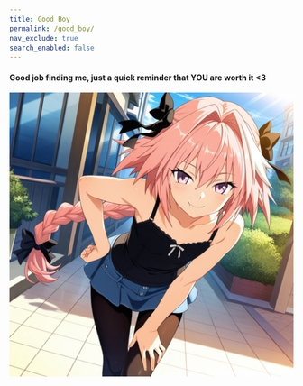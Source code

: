 ```yaml
---
title: Good Boy
permalink: /good_boy/
nav_exclude: true
search_enabled: false
---
```


#### Good job finding me, just a quick reminder that YOU are worth it <3
![](../../assets/images/astolfo.jpg)